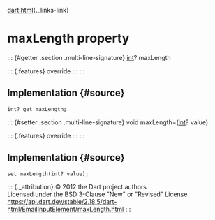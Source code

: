 [dart:html](../../dart-html/dart-html-library){._links-link}

maxLength property
==================

::: {#getter .section .multi-line-signature}
[int](../../dart-core/int-class)? maxLength

::: {.features}
override
:::
:::

Implementation {#source}
--------------

``` {.language-dart data-language="dart"}
int? get maxLength;
```

::: {#setter .section .multi-line-signature}
void maxLength=([int](../../dart-core/int-class)? value)

::: {.features}
override
:::
:::

Implementation {#source}
--------------

``` {.language-dart data-language="dart"}
set maxLength(int? value);
```

::: {._attribution}
© 2012 the Dart project authors\
Licensed under the BSD 3-Clause \"New\" or \"Revised\" License.\
<https://api.dart.dev/stable/2.18.5/dart-html/EmailInputElement/maxLength.html>
:::
